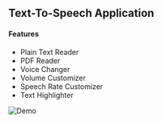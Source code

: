 ## Text-To-Speech Application


<h4>Features</h4>
<ul>
  <li>Plain Text Reader</li>
  <li>PDF Reader</li>
  <li>Voice Changer</li>
  <li>Volume Customizer</li>
  <li>Speech Rate Customizer</li>
  <li>Text Highlighter</li>
</ul>

![Demo](https://raw.githubusercontent.com/Pharoouzy/tts-windows-form-application-csharp/master/TextToSpeech/Resources/demo.png)
